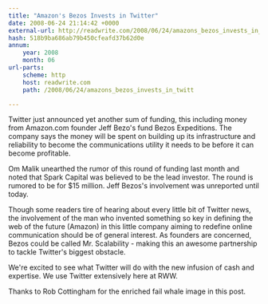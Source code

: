 ```yaml
---
title: "Amazon's Bezos Invests in Twitter"
date: 2008-06-24 21:14:42 +0000
external-url: http://readwrite.com/2008/06/24/amazons_bezos_invests_in_twitt
hash: 518b9ba686ab79b450cfeafd37b62d0e
annum:
    year: 2008
    month: 06
url-parts:
    scheme: http
    host: readwrite.com
    path: /2008/06/24/amazons_bezos_invests_in_twitt

---
```


Twitter just announced yet another sum of funding, this including money from Amazon.com founder Jeff Bezo's fund Bezos Expeditions.  The company says the money will be spent on building up its infrastructure and reliability to become the communications utility it needs to be before it can become profitable.


Om Malik unearthed the rumor of this round of funding last month and noted that Spark Capital was believed to be the lead investor.  The round is rumored to be for $15 million.  Jeff Bezos's involvement was unreported until today.


Though some readers tire of hearing about every little bit of Twitter news, the involvement of the man who invented something so key in defining the web of the future (Amazon) in this little company aiming to redefine online communication should be of general interest.  As founders are concerned, Bezos could be called Mr. Scalability - making this an awesome partnership to tackle Twitter's biggest obstacle.


We're excited to see what Twitter will do with the new infusion of cash and expertise.   We use Twitter extensively here at RWW.  


Thanks to Rob Cottingham for the enriched fail whale image in this post.
